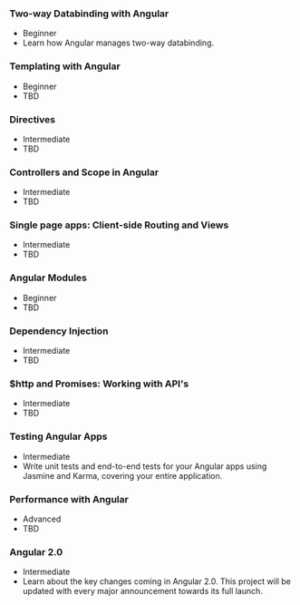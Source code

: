 ### Two-way Databinding with Angular
- Beginner
- Learn how Angular manages two-way databinding.

### Templating with Angular 
- Beginner
- TBD

### Directives
- Intermediate
- TBD

### Controllers and Scope in Angular
- Intermediate
- TBD

### Single page apps: Client-side Routing and Views
- Intermediate 
- TBD

### Angular Modules
- Beginner
- TBD

### Dependency Injection
- Intermediate 
- TBD

### $http and Promises: Working with API's
- Intermediate
- TBD

### Testing Angular Apps
- Intermediate
- Write unit tests and end-to-end tests for your Angular apps using Jasmine and Karma, covering your entire application.

### Performance with Angular
- Advanced
- TBD

### Angular 2.0
- Intermediate
- Learn about the key changes coming in Angular 2.0. This project will be updated with every major announcement towards its full launch.
